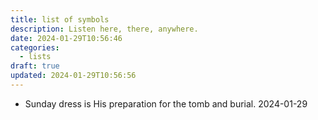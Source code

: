```yaml
---
title: list of symbols
description: Listen here, there, anywhere.
date: 2024-01-29T10:56:46
categories:
  - lists
draft: true
updated: 2024-01-29T10:56:56
---
```

- Sunday dress is His preparation for the tomb and burial. 2024-01-29